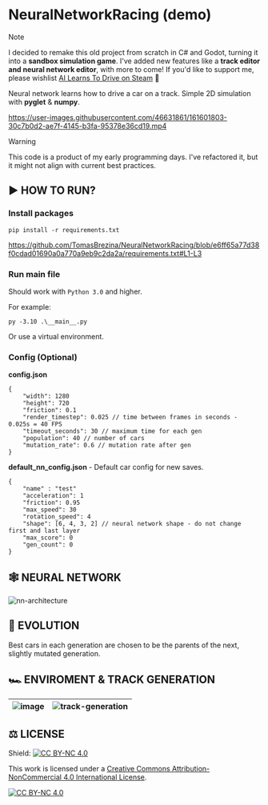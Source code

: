 # NeuralNetworkRacing (demo)

> [!NOTE]  
> I decided to remake this old project from scratch in C# and Godot, turning it into a **sandbox simulation game**.
> I've added new features like a **track editor and neural network editor**, with more to come!
> If you'd like to support me, please wishlist [AI Learns To Drive on Steam](https://store.steampowered.com/app/3312030/AI_Learns_To_Drive/) 💖
> 

Neural network learns how to drive a car on a track.
Simple 2D simulation with **pyglet** & **numpy**.



https://user-images.githubusercontent.com/46631861/161601803-30c7b0d2-ae7f-4145-b3fa-95378e36cd19.mp4


> [!WARNING]
> This code is a product of my early programming days. I've refactored it, but it might not align with current best practices.

## ▶️️ HOW TO RUN?

### Install packages
    pip install -r requirements.txt

https://github.com/TomasBrezina/NeuralNetworkRacing/blob/e6ff65a77d38f0cdad01690a0a770a9eb9c2da2a/requirements.txt#L1-L3

### Run main file
Should work with ``Python 3.0`` and higher.

For example:

    py -3.10 .\__main__.py

Or use a virtual environment.

### Config (Optional)

**config.json**

    {
	    "width": 1280
	    "height": 720
	    "friction": 0.1
	    "render_timestep": 0.025 // time between frames in seconds - 0.025s = 40 FPS
	    "timeout_seconds": 30 // maximum time for each gen
	    "population": 40 // number of cars
	    "mutation_rate": 0.6 // mutation rate after gen
    }

**default_nn_config.json** - Default car config for new saves.  

    {
	    "name" : "test" 
	    "acceleration": 1
	    "friction": 0.95
	    "max_speed": 30 
	    "rotation_speed": 4
	    "shape": [6, 4, 3, 2] // neural network shape - do not change first and last layer
	    "max_score": 0
	    "gen_count": 0
    }

## 🕸️ NEURAL NETWORK
![nn-architecture](https://user-images.githubusercontent.com/46631861/161595500-a58ccd65-840a-4ced-b3b1-123bc6ee9926.png)

## 🧬 EVOLUTION
Best cars in each generation are chosen to be the parents of the next, slightly mutated generation.

## 🏎️ ENVIROMENT & TRACK GENERATION

| ![image](https://user-images.githubusercontent.com/46631861/161503165-7a99e1e1-d726-4797-8167-4bb582fa3457.png) | ![track-generation](https://user-images.githubusercontent.com/46631861/161503022-bf0ca0d1-f678-48ce-b570-5bcaaa47b6f3.gif) | 
|--|--|

## ⚖️ LICENSE
Shield: [![CC BY-NC 4.0][cc-by-nc-shield]][cc-by-nc]

This work is licensed under a
[Creative Commons Attribution-NonCommercial 4.0 International License][cc-by-nc].

[![CC BY-NC 4.0][cc-by-nc-image]][cc-by-nc]

[cc-by-nc]: https://creativecommons.org/licenses/by-nc/4.0/
[cc-by-nc-image]: https://licensebuttons.net/l/by-nc/4.0/88x31.png
[cc-by-nc-shield]: https://img.shields.io/badge/License-CC%20BY--NC%204.0-lightgrey.svg
